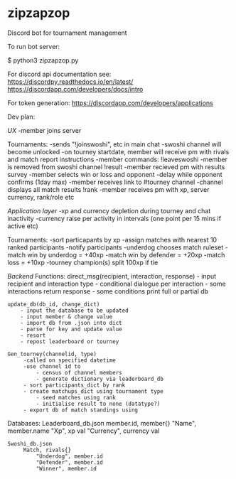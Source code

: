 # zipzapzop
Discord bot for tournament management

To run bot server: 

$ python3 zipzapzop.py

For discord api documentation see:
https://discordpy.readthedocs.io/en/latest/
https://discordapp.com/developers/docs/intro

For token generation:
https://discordapp.com/developers/applications

Dev plan:

*UX*
-member joins server

Tournaments:
-sends "!joinswoshi", etc in main chat
-swoshi channel will become unlocked
-on tourney startdate, member will receive pm with rivals and match report instructions
-member commands:
    !leaveswoshi
        -member is removed from swoshi channel
    !result
        -member recieved pm with results survey
        -member selects win or loss and opponent
        -delay while opponent confirms (1day max)
        -member receives link to #tourney channel 
            -channel displays all match results
    !rank
        -member receives pm with xp, server currency, rank/role etc


*Application layer*
    -xp and currency depletion during tourney and chat inactivity
    -currency raise per activity in intervals (one point per 15 mins if active etc)

Tournaments:
    -sort particapants by xp
    -assign matches with nearest 10 ranked participants
    -notify participants 
    -underdog chooses match ruleset
    -match win by underdog = +40xp
    -match win by defender = +20xp
    -match loss = +10xp
    -tourney champion(s) split 100xp if tie


*Backend*
Functions:
    direct_msg(recipient, interaction, response)
        - input recipient and interaction type
        - conditional dialogue per interaction
            - some interactions return response
            - some conditions print full or partial db
  
    update_db(db_id, change_dict)
        - input the database to be updated
        - input member & change value
        - import db from .json into dict
        - parse for key and update value
        - resort
        - repost leaderboard or tourney

    Gen_tourney(channelid, type)
         -called on specified datetime
         -use channel id to
             - census of channel members
             - generate dictionary via leaderboard_db
         - sort participants_dict by rank
         - create matchups_dict using tournament type
             - seed matches using rank
             - initialise result to none (datatype?)
         - export db of match standings using

Databases:
    Leaderboard_db.json
         member.id, member{}
             "Name", member.name
             "Xp", xp val
             "Currency", currency val

    Swoshi_db.json
         Match, rivals{}
             "Underdog", member.id
             "Defender", member.id
             "Winner", member.id
        
            